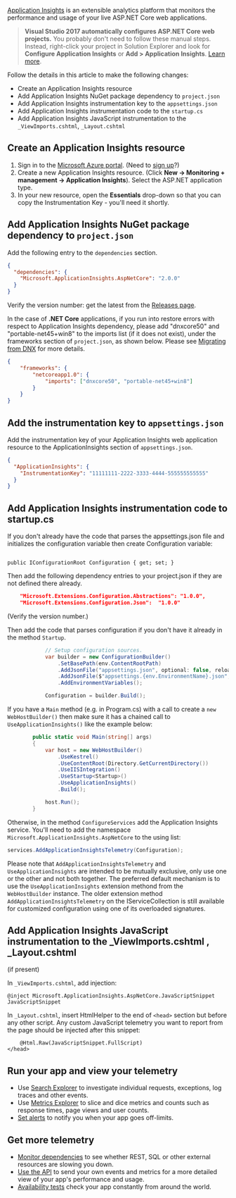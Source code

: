 [Application Insights](https://docs.microsoft.com/azure/application-insights/app-insights-asp-net) is an extensible analytics platform that monitors the performance and usage of your live ASP.NET Core web applications.

> **Visual Studio 2017 automatically configures ASP.NET Core web projects.** You probably don't need to follow these manual steps. Instead, right-click your project in Solution Explorer and look for **Configure Application Insights** or **Add > Application Insights**. [Learn more](https://docs.microsoft.com/azure/application-insights/app-insights-asp-net).

Follow the details in this article to make the following changes:

* Create an Application Insights resource
* Add Application Insights NuGet package dependency to `project.json`  
* Add Application Insights instrumentation key to the `appsettings.json`  
* Add Application Insights instrumentation code to the `startup.cs`  
* Add Application Insights JavaScript instrumentation to the `_ViewImports.cshtml`,  `_Layout.cshtml`  

## Create an Application Insights resource

1. Sign in to the [Microsoft Azure portal](https://portal.azure.com). (Need to [sign up](https://azure.microsoft.com/pricing/free-trial/)?)
2. Create a new Application Insights resource. (Click **New -> Monitoring + management -> Application Insights**). Select the ASP.NET application type.
3. In your new resource, open the **Essentials** drop-down so that you can copy the Instrumentation Key - you'll need it shortly. 

## Add Application Insights NuGet package dependency to `project.json`

Add the following entry to the  `dependencies` section. 

```JSON
{
  "dependencies": {
    "Microsoft.ApplicationInsights.AspNetCore": "2.0.0"
  }
}
```

Verify the version number: get the latest from the [Releases page](https://github.com/Microsoft/ApplicationInsights-aspnetcore/releases). 

In the case of **.NET Core** applications, if you run into restore errors with respect to Application Insights dependency, please add "dnxcore50" and "portable-net45+win8" to the imports list (if it does not exist), under the frameworks section of  `project.json`, as shown below. Please see [Migrating from DNX](https://docs.microsoft.com/en-us/dotnet/articles/core/migrating-from-dnx) for more details.

```JSON
{
    "frameworks": {
        "netcoreapp1.0": { 
            "imports": ["dnxcore50", "portable-net45+win8"]
        }
    }
}
```


## Add the instrumentation key to `appsettings.json`

Add the instrumentation key of your Application Insights web application resource to the  ApplicationInsights  section of `appsettings.json`. 

```JSON
{
  "ApplicationInsights": {
    "InstrumentationKey": "11111111-2222-3333-4444-555555555555"
  }
}
```

## Add Application Insights instrumentation code to startup.cs 

If you don't already have the code that parses the appsettings.json file and initializes the configuration variable then create Configuration variable:

```

public IConfigurationRoot Configuration { get; set; }
```

Then add the following dependency entries to your project.json if they are not defined there already.

```JSON
    "Microsoft.Extensions.Configuration.Abstractions": "1.0.0",
    "Microsoft.Extensions.Configuration.Json":  "1.0.0"
```

(Verify the version number.)

Then add the code that parses configuration if you don't have it already in the method `Startup`.

```C#
            // Setup configuration sources.
            var builder = new ConfigurationBuilder()
                .SetBasePath(env.ContentRootPath)
                .AddJsonFile("appsettings.json", optional: false, reloadOnChange: true)
                .AddJsonFile($"appsettings.{env.EnvironmentName}.json", optional: true)
                .AddEnvironmentVariables();

            Configuration = builder.Build();
```

If you have a `Main` method (e.g. in Program.cs) with a call to create a ```new WebHostBuilder()``` then make sure it has a chained call to ```UseApplicationInsights()``` like the example below:

```C#
        public static void Main(string[] args)
        {
            var host = new WebHostBuilder()
                .UseKestrel()
                .UseContentRoot(Directory.GetCurrentDirectory())
                .UseIISIntegration()
                .UseStartup<Startup>()
                .UseApplicationInsights()
                .Build();

            host.Run();
        }
```

Otherwise, in the method `ConfigureServices` add the Application Insights service. You'll need to add the namespace `Microsoft.ApplicationInsights.AspNetCore` to the using list:

```C#
services.AddApplicationInsightsTelemetry(Configuration);
```

Please note that `AddApplicationInsightsTelemetry` and `UseApplicationInsights` are intended to be mutually exclusive, only use one or the other and not both together.  The preferred default mechanism is to use the `UseApplicationInsights` extension methond from the `WebHostBuilder` instance.  The older extension method `AddApplicationInsightsTelemetry` on the IServiceCollection is still available for customized configuration using one of its overloaded signatures.

## Add Application Insights JavaScript instrumentation to the  _ViewImports.cshtml ,  _Layout.cshtml  

(if present)

In `_ViewImports.cshtml`, add injection:

```
@inject Microsoft.ApplicationInsights.AspNetCore.JavaScriptSnippet JavaScriptSnippet
```

In `_Layout.cshtml`, insert HtmlHelper to the end of `<head>` section but before any other script. Any custom JavaScript telemetry you want to report from the page should be injected after this snippet:

```
    @Html.Raw(JavaScriptSnippet.FullScript)
</head>
```

## Run your app and view your telemetry

* Use [Search Explorer](https://azure.microsoft.com/documentation/articles/app-insights-diagnostic-search/) to investigate individual requests, exceptions, log traces and other events.
* Use [Metrics Explorer](https://azure.microsoft.com/documentation/articles/app-insights-metrics-explorer/) to slice and dice metrics and counts such as response times, page views and user counts.
* [Set alerts](https://azure.microsoft.com/documentation/articles/app-insights-alerts/) to notify you when your app goes off-limits.

## Get more telemetry

* [Monitor dependencies](https://azure.microsoft.com/documentation/articles/app-insights-dependencies/) to see whether REST, SQL or other external resources are slowing you down.
* [Use the API](https://azure.microsoft.com/documentation/articles/app-insights-api-custom-events-metrics/) to send your own events and metrics for a more detailed view of your app's performance and usage.
* [Availability tests](https://azure.microsoft.com/documentation/articles/app-insights-monitor-web-app-availability/) check your app constantly from around the world. 
